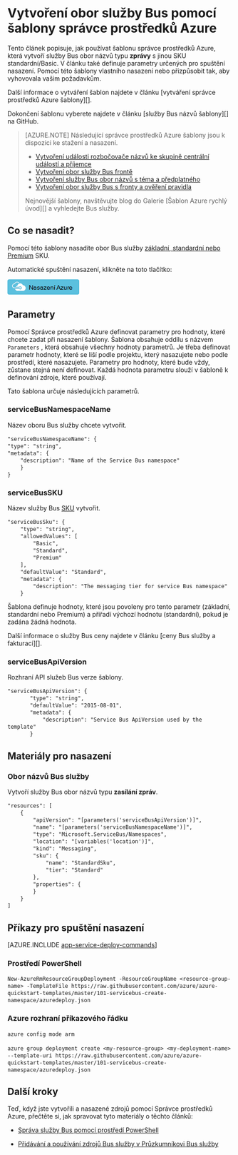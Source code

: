 <properties
    pageTitle="Vytvoření obor služby Bus pomocí šablony správce prostředků | Microsoft Azure"
    description="Správce prostředků Azure šablonu použít k vytvoření obor Bus služby"
    services="service-bus"
    documentationCenter=".net"
    authors="sethmanheim"
    manager="timlt"
    editor=""/>

<tags
    ms.service="service-bus"
    ms.devlang="tbd"
    ms.topic="article"
    ms.tgt_pltfrm="dotnet"
    ms.workload="na"
    ms.date="10/04/2016"
    ms.author="sethm;shvija"/>

# <a name="create-a-service-bus-namespace-using-an-azure-resource-manager-template"></a>Vytvoření obor služby Bus pomocí šablony správce prostředků Azure

Tento článek popisuje, jak používat šablonu správce prostředků Azure, která vytvoří služby Bus obor názvů typu **zprávy** s jinou SKU standardní/Basic. V článku také definuje parametry určených pro spuštění nasazení. Pomocí této šablony vlastního nasazení nebo přizpůsobit tak, aby vyhovovala vašim požadavkům.

Další informace o vytváření šablon najdete v článku [vytváření správce prostředků Azure šablony][].

Dokončení šablonu vyberete najdete v článku [služby Bus názvů šablony][] na GitHub.

>[AZURE.NOTE] Následující správce prostředků Azure šablony jsou k dispozici ke stažení a nasazení. 
>
>-    [Vytvoření události rozbočovače názvů ke skupině centrální událostí a příjemce](../event-hubs/event-hubs-resource-manager-namespace-event-hub.md)
>-    [Vytvoření obor služby Bus frontě](service-bus-resource-manager-namespace-queue.md)
>-    [Vytvoření služby Bus obor názvů s téma a předplatného](service-bus-resource-manager-namespace-topic.md)
>-    [Vytvoření obor služby Bus s fronty a ověření pravidla](service-bus-resource-manager-namespace-auth-rule.md)
>
>Nejnovější šablony, navštěvujte blog do Galerie [Šablon Azure rychlý úvod][] a vyhledejte Bus služby.

## <a name="what-will-you-deploy"></a>Co se nasadit?

Pomocí této šablony nasadíte obor Bus služby [základní, standardní nebo Premium](https://azure.microsoft.com/pricing/details/service-bus/) SKU.

Automatické spuštění nasazení, klikněte na toto tlačítko:

[![Nasazení Azure](./media/service-bus-resource-manager-namespace/deploybutton.png)](https://portal.azure.com/#create/Microsoft.Template/uri/https%3A%2F%2Fraw.githubusercontent.com%2FAzure%2Fazure-quickstart-templates%2Fmaster%2F101-servicebus-create-namespace%2Fazuredeploy.json)

## <a name="parameters"></a>Parametry

Pomocí Správce prostředků Azure definovat parametry pro hodnoty, které chcete zadat při nasazení šablony. Šablona obsahuje oddílu s názvem `Parameters` , která obsahuje všechny hodnoty parametrů. Je třeba definovat parametr hodnoty, které se liší podle projektu, který nasazujete nebo podle prostředí, které nasazujete. Parametry pro hodnoty, které bude vždy, zůstane stejná není definovat. Každá hodnota parametru slouží v šabloně k definování zdroje, které používají.

Tato šablona určuje následujících parametrů.

### <a name="servicebusnamespacename"></a>serviceBusNamespaceName

Název oboru Bus služby chcete vytvořit.

```
"serviceBusNamespaceName": {
"type": "string",
"metadata": { 
    "description": "Name of the Service Bus namespace" 
    }
}
```

### <a name="servicebussku"></a>serviceBusSKU

Název služby Bus [SKU](https://azure.microsoft.com/pricing/details/service-bus/) vytvořit.

```
"serviceBusSku": { 
    "type": "string", 
    "allowedValues": [ 
        "Basic", 
        "Standard",
        "Premium" 
    ], 
    "defaultValue": "Standard", 
    "metadata": { 
        "description": "The messaging tier for service Bus namespace" 
    } 

```

Šablona definuje hodnoty, které jsou povoleny pro tento parametr (základní, standardní nebo Premium) a přiřadí výchozí hodnotu (standardní), pokud je zadána žádná hodnota.

Další informace o služby Bus ceny najdete v článku [ceny Bus služby a fakturaci][].

### <a name="servicebusapiversion"></a>serviceBusApiVersion

Rozhraní API služeb Bus verze šablony.

```
"serviceBusApiVersion": { 
       "type": "string", 
       "defaultValue": "2015-08-01", 
       "metadata": { 
           "description": "Service Bus ApiVersion used by the template" 
       } 
```

## <a name="resources-to-deploy"></a>Materiály pro nasazení

### <a name="service-bus-namespace"></a>Obor názvů Bus služby

Vytvoří služby Bus obor názvů typu **zasílání zpráv**.

```
"resources": [
    {
        "apiVersion": "[parameters('serviceBusApiVersion')]",
        "name": "[parameters('serviceBusNamespaceName')]",
        "type": "Microsoft.ServiceBus/Namespaces",
        "location": "[variables('location')]",
        "kind": "Messaging",
        "sku": {
            "name": "StandardSku",
            "tier": "Standard"
        },
        "properties": {
        }
    }
]
```

## <a name="commands-to-run-deployment"></a>Příkazy pro spuštění nasazení

[AZURE.INCLUDE [app-service-deploy-commands](../../includes/app-service-deploy-commands.md)]

### <a name="powershell"></a>Prostředí PowerShell

```
New-AzureRmResourceGroupDeployment -ResourceGroupName <resource-group-name> -TemplateFile https://raw.githubusercontent.com/azure/azure-quickstart-templates/master/101-servicebus-create-namespace/azuredeploy.json
```

### <a name="azure-cli"></a>Azure rozhraní příkazového řádku

```
azure config mode arm

azure group deployment create <my-resource-group> <my-deployment-name> --template-uri https://raw.githubusercontent.com/azure/azure-quickstart-templates/master/101-servicebus-create-namespace/azuredeploy.json
```

## <a name="next-steps"></a>Další kroky

Teď, když jste vytvořili a nasazené zdrojů pomocí Správce prostředků Azure, přečtěte si, jak spravovat tyto materiály o těchto článků:

- [Správa služby Bus pomocí prostředí PowerShell](service-bus-powershell-how-to-provision.md)
- [Přidávání a používání zdrojů Bus služby v Průzkumníkovi Bus služby](https://code.msdn.microsoft.com/Service-Bus-Explorer-f2abca5a)

  [Vytváření šablon správce prostředků Azure]: ../resource-group-authoring-templates.md
  [Šablona služby Bus obor názvů]: https://github.com/Azure/azure-quickstart-templates/blob/master/101-servicebus-create-namespace/
  [Rychlý úvod Azure šablony]: https://azure.microsoft.com/documentation/templates/?term=service+bus
  [Služba Bus ceny a fakturace]: https://azure.microsoft.com/documentation/articles/service-bus-pricing-billing/
  [Using Azure PowerShell with Azure Resource Manager]: ../powershell-azure-resource-manager.md
  [Using the Azure CLI for Mac, Linux, and Windows with Azure Resource Management]: ../xplat-cli-azure-resource-manager.md

